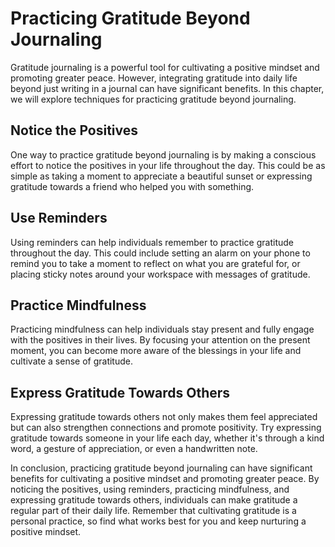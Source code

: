 Practicing Gratitude Beyond Journaling
=========================================================================================

Gratitude journaling is a powerful tool for cultivating a positive mindset and promoting greater peace. However, integrating gratitude into daily life beyond just writing in a journal can have significant benefits. In this chapter, we will explore techniques for practicing gratitude beyond journaling.

Notice the Positives
--------------------

One way to practice gratitude beyond journaling is by making a conscious effort to notice the positives in your life throughout the day. This could be as simple as taking a moment to appreciate a beautiful sunset or expressing gratitude towards a friend who helped you with something.

Use Reminders
-------------

Using reminders can help individuals remember to practice gratitude throughout the day. This could include setting an alarm on your phone to remind you to take a moment to reflect on what you are grateful for, or placing sticky notes around your workspace with messages of gratitude.

Practice Mindfulness
--------------------

Practicing mindfulness can help individuals stay present and fully engage with the positives in their lives. By focusing your attention on the present moment, you can become more aware of the blessings in your life and cultivate a sense of gratitude.

Express Gratitude Towards Others
--------------------------------

Expressing gratitude towards others not only makes them feel appreciated but can also strengthen connections and promote positivity. Try expressing gratitude towards someone in your life each day, whether it's through a kind word, a gesture of appreciation, or even a handwritten note.

In conclusion, practicing gratitude beyond journaling can have significant benefits for cultivating a positive mindset and promoting greater peace. By noticing the positives, using reminders, practicing mindfulness, and expressing gratitude towards others, individuals can make gratitude a regular part of their daily life. Remember that cultivating gratitude is a personal practice, so find what works best for you and keep nurturing a positive mindset.


